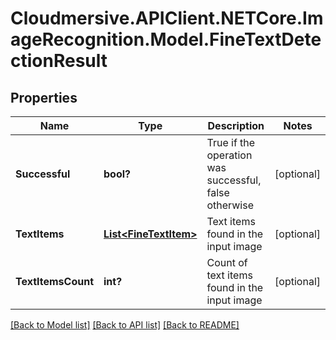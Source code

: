 # Cloudmersive.APIClient.NETCore.ImageRecognition.Model.FineTextDetectionResult
## Properties

Name | Type | Description | Notes
------------ | ------------- | ------------- | -------------
**Successful** | **bool?** | True if the operation was successful, false otherwise | [optional] 
**TextItems** | [**List&lt;FineTextItem&gt;**](FineTextItem.md) | Text items found in the input image | [optional] 
**TextItemsCount** | **int?** | Count of text items found in the input image | [optional] 

[[Back to Model list]](../README.md#documentation-for-models) [[Back to API list]](../README.md#documentation-for-api-endpoints) [[Back to README]](../README.md)

